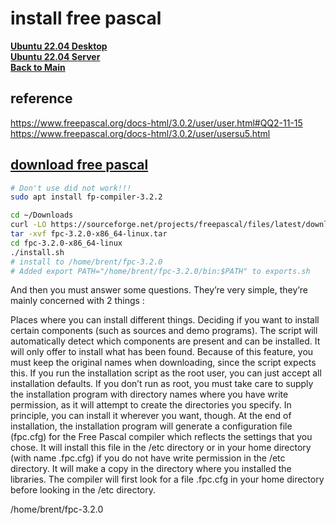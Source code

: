 # install free pascal

**[Ubuntu 22.04 Desktop](../../ubuntu22-04/desktop-install.md)**\
**[Ubuntu 22.04 Server](../../ubuntu22-04/server-install.md)**\
**[Back to Main](../../../README.md)**

## reference

<https://www.freepascal.org/docs-html/3.0.2/user/user.html#QQ2-11-15>
<https://www.freepascal.org/docs-html/3.0.2/user/usersu5.html>

## **[download free pascal](https://sourceforge.net/projects/freepascal/files/latest/download)**

```bash
# Don't use did not work!!!
sudo apt install fp-compiler-3.2.2
```

```bash
cd ~/Downloads
curl -LO https://sourceforge.net/projects/freepascal/files/latest/download
tar -xvf fpc-3.2.0-x86_64-linux.tar 
cd fpc-3.2.0-x86_64-linux
./install.sh
# install to /home/brent/fpc-3.2.0
# Added export PATH="/home/brent/fpc-3.2.0/bin:$PATH" to exports.sh
```

And then you must answer some questions. They’re very simple, they’re mainly concerned with 2 things :

Places where you can install different things.
Deciding if you want to install certain components (such as sources and demo programs).
The script will automatically detect which components are present and can be installed. It will only offer to install what has been found. Because of this feature, you must keep the original names when downloading, since the script expects this.
If you run the installation script as the root user, you can just accept all installation defaults. If you don’t run as root, you must take care to supply the installation program with directory names where you have write permission, as it will attempt to create the directories you specify. In principle, you can install it wherever you want, though.
At the end of installation, the installation program will generate a configuration file (fpc.cfg) for the Free Pascal compiler which reflects the settings that you chose. It will install this file in the /etc directory or in your home directory (with name .fpc.cfg) if you do not have write permission in the /etc directory. It will make a copy in the directory where you installed the libraries.
The compiler will first look for a file .fpc.cfg in your home directory before looking in the /etc directory.

/home/brent/fpc-3.2.0
